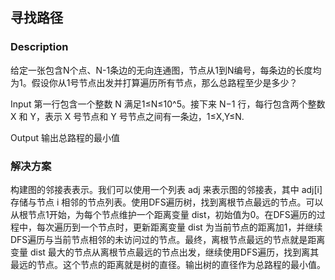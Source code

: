 ## 寻找路径
### Description

给定一张包含N个点、N-1条边的无向连通图，节点从1到N编号，每条边的长度均为1。假设你从1号节点出发并打算遍历所有节点，那么总路程至少是多少？


Input
第一行包含一个整数 N 满足1≤N≤10^5。接下来 N−1 行，每行包含两个整数 X 和 Y，表示 X 号节点和 Y 号节点之间有一条边，1≤X,Y≤N.

Output
输出总路程的最小值

### 解决方案
构建图的邻接表表示。我们可以使用一个列表 adj 来表示图的邻接表，其中 adj[i] 存储与节点 i 相邻的节点列表。使用DFS遍历树，找到离根节点最远的节点。可以从根节点1开始，为每个节点维护一个距离变量 dist，初始值为0。在DFS遍历的过程中，每次遍历到一个节点时，更新距离变量 dist 为当前节点的距离加1，并继续DFS遍历与当前节点相邻的未访问过的节点。最终，离根节点最远的节点就是距离变量 dist 最大的节点从离根节点最远的节点出发，继续使用DFS遍历，找到离其最远的节点。这个节点的距离就是树的直径。输出树的直径作为总路程的最小值。